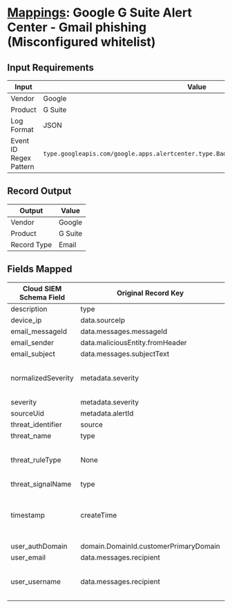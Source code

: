 # [Mappings](README.md): Google G Suite Alert Center - Gmail phishing (Misconfigured whitelist)

## Input Requirements

|Input|Value|
|-----|-----|
|Vendor|Google|
|Product|G Suite|
|Log Format|JSON|
|Event ID Regex Pattern|`type.googleapis.com/google.apps.alertcenter.type.BadWhitelist\|alert_center.BadWhitelist`|

## Record Output

|Output|Value|
|------|-----|
|Vendor|Google|
|Product|G Suite|
|Record Type|Email|

## Fields Mapped

|Cloud SIEM Schema Field|Original Record Key|Notes|
|-----------------------|-------------------|-----|
|description|type||
|device_ip|data.sourceIp||
|email_messageId|data.messages.messageId||
|email_sender|data.maliciousEntity.fromHeader||
|email_subject|data.messages.subjectText||
|normalizedSeverity|metadata.severity|This is a lookup field. More info to come in the catalog later...|
|severity|metadata.severity||
|sourceUid|metadata.alertId||
|threat_identifier|source||
|threat_name|type||
|threat_ruleType|None|The static text `direct` is populated in this schema field.|
|threat_signalName|type||
|timestamp|createTime|We expect the orginal record value of `createTime` is in the format `yyyy-MM-dd'T'HH:mm:ss.SSSZ`|
|user_authDomain|domain.DomainId.customerPrimaryDomain||
|user_email|data.messages.recipient||
|user_username|data.messages.recipient|This is a split field. More info to come in the catalog later...|

